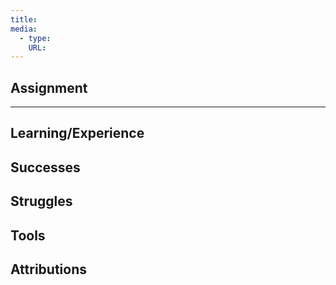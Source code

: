 ```yaml
---
title:
media:
  - type:
    URL:
---
```


## Assignment

* * *

## Learning/Experience

## Successes

## Struggles

## Tools

## Attributions

